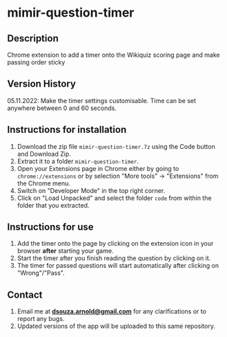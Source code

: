 # mimir-question-timer

## Description
Chrome extension to add a timer onto the Wikiquiz scoring page and make passing order sticky

## Version History
05.11.2022: Make the timer settings customisable. Time can be set anywhere between 0 and 60 seconds.

## Instructions for installation
1. Download the zip file `mimir-question-timer.7z` using the Code button and Download Zip.
2. Extract it to a folder `mimir-question-timer`.
3. Open your Extensions page in Chrome either by going to `chrome://extensions` or by selection "More tools" -> "Extensions" from the Chrome menu.
4. Switch on "Developer Mode" in the top right corner.
5. Click on "Load Unpacked" and select the folder `code` from within the folder that you extracted.

## Instructions for use
1. Add the timer onto the page by clicking on the extension icon in your browser **after** starting your game.
2. Start the timer after you finish reading the question by clicking on it.
3. The timer for passed questions will start automatically after clicking on "Wrong"/"Pass".

## Contact
1. Email me at **dsouza.arnold@gmail.com** for any clarifications or to report any bugs.
2. Updated versions of the app will be uploaded to this same repository.
